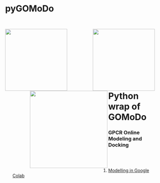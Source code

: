 # pyGOMoDo

<div style="padding-bottom:50px">
 <img src="https://res.cloudinary.com/djz27k5hg/image/upload/v1657885120/logos/univr_logo_rspn8o.jpg"  width="200" align='left' style="margin-top:30px"/>
<img src="https://res.cloudinary.com/djz27k5hg/image/upload/v1637335206/logos/Logo_des_Forschungszentrums_J_C3_BClich_seit_2018_hcliq4.svg"  width="200" align='left' style="margin-top:30px; margin-left:80px"/>
<img src="https://res.cloudinary.com/djz27k5hg/image/upload/v1637657234/logos/HBP_horizontal_logo_qtcyzn.png" width="250" align='left' style="margin-left:80px">
</div> 

<br><br><br><br>

# Python wrap of GOMoDo
### GPCR Online Modeling and Docking
<br><br>

1. [Modelling in Google Colab](https://colab.research.google.com/github/rribeiro-sci/pygomodo/blob/main/Modelling_GOOGLE_COLAB.ipynb) 